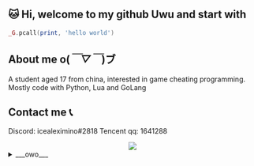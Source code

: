 ## 🐱 Hi, welcome to my github Uwu and start with

```lua
_G.pcall(print, 'hello world')
```

## About me o(*￣▽￣*)ブ
<p>
    A student aged 17 from china, interested in game cheating programming. Mostly code with Python, Lua and GoLang
</p>

## Contact me 📞

<p>
    Discord: icealeximino#2818
    Tencent qq: 1641288
</p>

<div align="center"> <img src="https://activity-graph.herokuapp.com/graph?username=icealeximino&theme=xcode" /> </div>


<details><summary>___owo___</summary>
<p>
    <div align="center"> <img src="https://github.com/icealeximino/icealeximino/blob/main/101790864_p0.jpg?raw=true"> </div>
</p>
</details>


